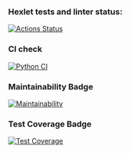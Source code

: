 ### Hexlet tests and linter status:
[![Actions Status](https://github.com/DmitriiSushkov/python-project-50/workflows/hexlet-check/badge.svg)](https://github.com/DmitriiSushkov/python-project-50/actions)

### CI check
[![Python CI](https://github.com/DmitriiSushkov/python-project-50/actions/workflows/main.yml/badge.svg)](https://github.com/DmitriiSushkov/python-project-50/actions/workflows/main.yml)

### Maintainability Badge
[![Maintainability](https://api.codeclimate.com/v1/badges/31e690ee183998f3ee0c/maintainability)](https://codeclimate.com/github/DmitriiSushkov/python-project-50/maintainability)

### Test Coverage Badge
[![Test Coverage](https://api.codeclimate.com/v1/badges/31e690ee183998f3ee0c/test_coverage)](https://codeclimate.com/github/DmitriiSushkov/python-project-50/test_coverage)
